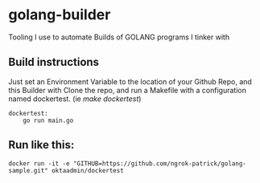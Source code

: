 # golang-builder

Tooling I use to automate Builds of GOLANG programs I tinker with

## Build instructions

Just set an Environment Variable to the location of your Github Repo, and this Builder with Clone the repo, and run a Makefile with a configuration named dockertest. (ie *make dockertest*)
```
dockertest:
	go run main.go
```

## Run like this:
```
docker run -it -e "GITHUB=https://github.com/ngrok-patrick/golang-sample.git" oktaadmin/dockertest
```
